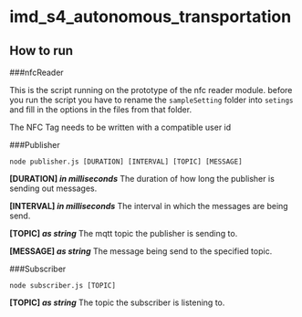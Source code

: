 # imd_s4_autonomous_transportation

## How to run

###nfcReader

This is the script running on the prototype of the nfc reader module.
before you run the script you have to rename the `sampleSetting` folder into `setings` and fill in the options in the files from that folder.

The NFC Tag needs to be written with a compatible user id

###Publisher

`node publisher.js [DURATION] [INTERVAL] [TOPIC] [MESSAGE]`

__[DURATION] *in milliseconds*__
The duration of how long the publisher is sending out messages.

__[INTERVAL] *in milliseconds*__
The interval in which the messages are being send.

__[TOPIC] *as string*__
The mqtt topic the publisher is sending to.

__[MESSAGE] *as string*__
The message being send to the specified topic.


###Subscriber

`node subscriber.js [TOPIC]`

__[TOPIC] *as string*__
The topic the subscriber is listening to.

